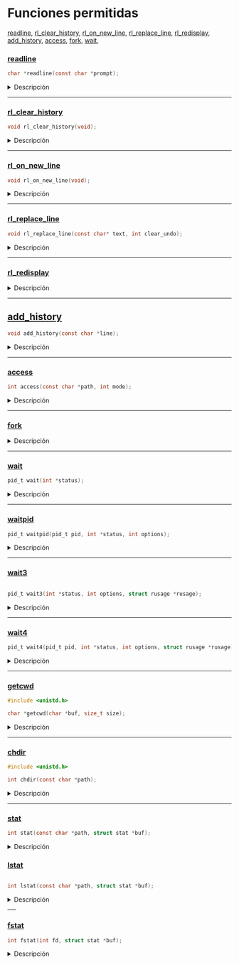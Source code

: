 # Funciones permitidas

[readline](#readline), [rl_clear_history](#rl_clear_history), [rl_on_new_line](#rl_on_new_line), [rl_replace_line](#rl_replace_line), [rl_redisplay](#rl_redisplay), [add_history](#add_history), [access](#access), [fork](#fork), [wait](#wait), 


### [readline](../funciones/permitidas/readline.c)

```c
char *readline(const char *prompt);
```

<details>
  <summary>Descripción</summary>

### [Instalar readline](./../funciones/permitidas/readline.md)

`readline()` esta incluida en la biblioteca `libreadline`, que proporcionan una funcionalidad avanzada para la lectura de líneas de entrada desde el usuario en la línea de comandos.


La función `readline()` lee una línea de entrada desde el usuario y la devuelve como un puntero a una cadena de caracteres dinámicamente asignada en memoria. La sintaxis de la función `readline()` es la siguiente:

- `prompt` es una cadena de caracteres que se muestra en la línea de comandos para indicar que se está esperando la entrada del usuario.

La función `readline()` devuelve un puntero a una cadena de caracteres que contiene la línea de entrada leída. El usuario debe liberar la memoria asignada a esta cadena utilizando la función `free()` cuando ya no se necesite.

</details>

___

### [rl_clear_history](../funciones/permitidas/rl_clear_history.c)

```c
void rl_clear_history(void);
```

<details>
  <summary>Descripción</summary>

La función `rl_clear_history` es una función de la biblioteca de línea de comandos `readline` en C, que se utiliza para borrar el historial de entrada. La función se define en el archivo de encabezado `readline/history.h`.

La función no toma argumentos y no devuelve ningún valor.

La función `rl_clear_history` borra todo el historial de entrada almacenado en la memoria por la biblioteca readline. El historial de entrada se almacena en un archivo oculto en el directorio de inicio del usuario, por lo que borrar el historial con esta función solo borra los datos de la memoria, no del archivo en sí.

Es importante tener en cuenta que la función `rl_clear_history` solo borra el historial de entrada que ha sido almacenado por la biblioteca readline. Si está utilizando otra biblioteca o un enfoque personalizado para manejar la entrada de la línea de comandos, es posible que deba implementar su propia función de limpieza de historial.

</details>

___


### [rl_on_new_line](../funciones/permitidas/rl_on_new_line.c)

```c
void rl_on_new_line(void);
```

<details>
  <summary>Descripción</summary>

La función `rl_on_new_line` es una función de la biblioteca `readline` en C, que se utiliza para notificar a la biblioteca que se ha llegado a una nueva línea en la entrada. La función se define en el archivo de encabezado `readline/readline.h`.

La función no toma argumentos y no devuelve ningún valor.

Cuando se llama a la función `rl_on_new_line`, la biblioteca `readline` procesa la línea actual de entrada y la agrega al historial. También restablece el estado de la línea de entrada a la configuración inicial para la siguiente entrada. Esta función debe llamarse siempre que se completa una línea de entrada y antes de leer una nueva línea de entrada.

</details>

___

### [rl_replace_line](../funciones/permitidas/rl_replace_line.c)

```c
void rl_replace_line(const char* text, int clear_undo);
```

<details>
  <summary>Descripción</summary>

	La función `rl_replace_line` es una función de la biblioteca `readline` en C, que se utiliza para reemplazar la línea actual de entrada con una nueva línea. La función se define en el archivo de encabezado `readline/readline.h`.

La función toma dos argumentos: 

1. `text` es un puntero a una cadena de caracteres que se utilizará para reemplazar la línea actual de entrada.
2. `clear_undo` es un valor booleano (0 o 1) que indica si se deben borrar los datos de deshacer (undo) de la línea actual de entrada antes de reemplazarla.

Cuando se llama a la función `rl_replace_line`, la biblioteca `readline` reemplaza la línea actual de entrada con la cadena de caracteres especificada en `text`. Si `clear_undo` es `1`, se borrarán los datos de deshacer (undo) de la línea actual de entrada. Si `clear_undo` es `0`, los datos de deshacer (undo) permanecerán intactos.

En este ejemplo, utilizamos un ciclo `while` para leer continuamente líneas de entrada utilizando la función `readline`. Después de procesar la entrada, llamamos a la función `rl_replace_line` para reemplazar la línea actual de entrada con una nueva línea que dice "Nueva línea". También especificamos que se deben borrar los datos de deshacer (undo) de la línea actual de entrada utilizando `1` como segundo argumento.

Luego llamamos a la función `rl_redisplay` para redibujar la nueva línea en la consola. Finalmente, liberamos la memoria utilizada por `readline` para la entrada utilizando la función `free`.

</details>

___

### [rl_redisplay](../funciones/permitidas/rl_redisplay.c)

<details>
  <summary>Descripción</summary>

  La función `rl_redisplay()` es parte de la biblioteca `readline` en C y se utiliza para redibujar la línea de entrada actual en la consola. Esto puede ser útil si necesitas actualizar la línea de entrada para que refleje un cambio en el estado del programa, por ejemplo, para mostrar un mensaje de error o para actualizar el prompt.

</details>

___

## [add_history](../funciones/permitidas/add_history.c)

```c
void add_history(const char *line);
```

<details>
  <summary>Descripción</summary>

`add_history` es una función de la biblioteca `readline` que se utiliza para agregar una línea de texto al historial de comandos. El historial de comandos es una lista de comandos previamente ingresados por el usuario, que se puede recuperar y reutilizar en la consola con el uso de teclas de flecha hacia arriba y hacia abajo. 

Donde `line` es un puntero a una cadena de caracteres que representa el comando a agregar al historial.

</details>

___

### [access](../funciones/permitidas/access.c)

```c
int access(const char *path, int mode);
```

<details>
  <summary>Descripción</summary>

se utiliza para verificar si se puede acceder a un archivo o si un archivo existe. La función devuelve un valor entero distinto de cero si se puede acceder al archivo o si el archivo existe, y devuelve cero si no se puede acceder al archivo o si el archivo no existe.

Donde `path` es un puntero a una cadena de caracteres que representa la ruta del archivo a verificar, y `mode` es un conjunto de indicadores que especifican los permisos de acceso a comprobar.

Los valores posibles de `mode` son los siguientes:

- `F_OK`: Verifica si el archivo existe.
- `R_OK`: Verifica si el archivo es legible.
- `W_OK`: Verifica si el archivo es escribible.
- `X_OK`: Verifica si el archivo es ejecutable.

</details>

___

### [fork](../funciones/permitidas/fork.c)

<details>
  <summary>Descripción</summary>

La función `fork()` se utiliza para crear un nuevo proceso a partir del proceso actual. El proceso que llama a `fork()` se conoce como proceso padre y el proceso recién creado se conoce como proceso hijo.

La función `fork()` devuelve un valor entero que representa el resultado de la llamada. Si el valor es negativo, significa que se produjo un error al crear el proceso hijo. Si el valor es cero, significa que la llamada a `fork()` se realizó correctamente en el proceso hijo. Si el valor es positivo, significa que la llamada a `fork()` se realizó correctamente en el proceso padre y el valor devuelto es el ID del proceso hijo.

</details>

___

### [wait](../funciones/permitidas/wait.c)

```c
pid_t wait(int *status);
```

<details>
  <summary>Descripción</summary>

La función `wait` en C es una llamada al sistema que suspende la ejecución del proceso actual hasta que uno de sus procesos hijos finaliza su ejecución. La función `wait` tiene la siguiente sintaxis:

Donde `status` es un puntero a una variable de tipo `int` que contiene información sobre el estado del proceso hijo que finalizó su ejecución.

A continuación, se presentan tres ejemplos que ilustran el uso de la función `wait` en C:

#### Ejemplo 1: Esperando a un proceso hijo

```c
#include <stdio.h>
#include <stdlib.h>
#include <unistd.h>
#include <sys/wait.h>

int main() {
    pid_t pid = fork();
    
    if (pid == 0) {
        // Este es el proceso hijo
        printf("Soy el proceso hijo\n");
        exit(0);
    } else if (pid > 0) {
        // Este es el proceso padre
        printf("Soy el proceso padre\n");
        wait(NULL);
        printf("El proceso hijo ha finalizado\n");
    } else {
        // Error al crear el proceso hijo
        perror("fork");
        exit(1);
    }
    
    return 0;
}
```

En este ejemplo, se crea un proceso hijo utilizando la función `fork`. El proceso hijo imprime un mensaje y sale de la ejecución utilizando la función `exit`. El proceso padre espera a que el proceso hijo finalice su ejecución utilizando la función `wait`. Una vez que el proceso hijo ha finalizado, el proceso padre imprime un mensaje indicando que el proceso hijo ha finalizado.

#### Ejemplo 2: Manejando el estado de salida del proceso hijo

```c
#include <stdio.h>
#include <stdlib.h>
#include <unistd.h>
#include <sys/wait.h>

int main() {
    pid_t pid = fork();
    int status;
    
    if (pid == 0) {
        // Este es el proceso hijo
        printf("Soy el proceso hijo\n");
        exit(1);
    } else if (pid > 0) {
        // Este es el proceso padre
        printf("Soy el proceso padre\n");
        wait(&status);
        if (WIFEXITED(status)) {
            printf("El proceso hijo ha finalizado con estado %d\n", WEXITSTATUS(status));
        } else {
            printf("El proceso hijo ha finalizado de manera anormal\n");
        }
    } else {
        // Error al crear el proceso hijo
        perror("fork");
        exit(1);
    }
    
    return 0;
}
```

En este ejemplo, se crea un proceso hijo utilizando la función `fork`. El proceso hijo imprime un mensaje y sale de la ejecución con un código de salida de 1 utilizando la función `exit`. El proceso padre espera a que el proceso hijo finalice su ejecución utilizando la función `wait` y obtiene información sobre el estado de salida del proceso hijo utilizando la macro `WIFEXITED`. Si el proceso hijo finalizó de manera normal, se imprime el estado de salida del proceso hijo utilizando la macro `WEXITSTATUS`. Si el proceso hijo finalizó de manera anormal, se imprime un mensaje indicando que el proceso hijo finalizó de manera anormal.

#### Ejemplo 3: Manejando señales del proceso hijo

```c
#include <stdio.h>
#include <stdlib.h>
#include <unistd.h>
#include <signal.h>
#include <sys/wait.h>

void handler(int sig) {
    printf("Se recibió la señal %d\n", sig);
}

int main() {
pid_t pid = fork();
if (pid == 0) {
    // Este es el proceso hijo
    printf("Soy el proceso hijo\n");
    sleep(2);
    printf("Proceso hijo terminando de manera anormal\n");
    raise(SIGTERM);
} else if (pid > 0) {
    // Este es el proceso padre
    printf("Soy el proceso padre\n");
    signal(SIGTERM, handler);
    wait(NULL);
    printf("El proceso hijo ha finalizado\n");
} else {
    // Error al crear el proceso hijo
    perror("fork");
    exit(1);
}
return 0;
}
```
Se crea un proceso hijo utilizando la función `fork`. Si `fork` devuelve 0, se está ejecutando en el proceso hijo, de lo contrario, se está ejecutando en el proceso padre. 

En el proceso hijo, se imprime un mensaje indicando que es el proceso hijo y se espera 2 segundos utilizando la función `sleep`. Luego, se imprime otro mensaje indicando que el proceso hijo está terminando de manera anormal y se envía una señal `SIGTERM` al proceso padre utilizando la función `raise`.

En el proceso padre, se establece un manejador de señal para la señal `SIGTERM` utilizando la función `signal`. Luego, se espera a que el proceso hijo finalice su ejecución utilizando la función `wait`. La función `wait` suspende la ejecución del proceso padre hasta que el proceso hijo haya terminado. Si se pasa NULL como argumento, no se devuelve ninguna información sobre el estado de salida del proceso hijo. Después de que el proceso hijo ha finalizado, se imprime un mensaje indicando que el proceso hijo ha finalizado.

En caso de que haya un error al crear el proceso hijo, se imprime un mensaje de error utilizando la función `perror` y se sale del programa utilizando la función `exit`.

Por último, se devuelve 0 para indicar que el programa ha finalizado correctamente.

</details>

___

### [waitpid](../funciones/permitidas/waitpid.c)

```c
pid_t waitpid(pid_t pid, int *status, int options);
```

<details>
  <summary>Descripción</summary>

  Se utiliza para suspender la ejecución de un proceso padre hasta que uno de sus procesos hijos termine su ejecución. Esta función permite esperar específicamente a un proceso hijo particular o a cualquier proceso hijo, según los parámetros que se le pasen.

- `pid`: El ID del proceso hijo que se desea esperar. Puede tener diferentes valores:
  - Si `pid` es igual a -1, `waitpid` espera a cualquier proceso hijo.
  - Si `pid` es igual a 0, `waitpid` espera a cualquier proceso hijo cuyo grupo de procesos sea igual al del proceso padre.
  - Si `pid` es mayor que 0, `waitpid` espera al proceso hijo con ese ID.

- `status`: Un puntero a una variable entera donde `waitpid` almacenará el estado de salida del proceso hijo. Puede ser `NULL` si no se necesita el estado de salida.

- `options`: Un entero que puede contener varias opciones que afectan el comportamiento de `waitpid`. Puede ser `0` para ninguna opción o utilizar la macro `WNOHANG` para realizar una espera no bloqueante.

**Ejemplo 1: Esperar a cualquier proceso hijo**

En este ejemplo, se utiliza `waitpid` para esperar a que cualquier proceso hijo finalice su ejecución:

```c
#include <sys/types.h>
#include <sys/wait.h>
#include <stdio.h>
#include <stdlib.h>
#include <unistd.h>

int main() {
    pid_t childPid;
    int status;

    childPid = fork();

    if (childPid == 0) {
        // Código del proceso hijo
        printf("Proceso hijo ejecutándose\n");
        sleep(2);
        exit(0);
    } else if (childPid > 0) {
        // Código del proceso padre
        printf("Proceso padre esperando a que el hijo termine\n");
        waitpid(-1, &status, 0);
        printf("Proceso hijo terminado\n");
    } else {
        perror("Error al crear el proceso hijo");
        exit(1);
    }

    return 0;
}
```

</details>

___

### [wait3](../funciones/permitidas/wait3.c)


```c

pid_t wait3(int *status, int options, struct rusage *rusage);
```

<details>
  <summary>Descripción</summary>

 Se utiliza para suspender la ejecución de un proceso padre hasta que uno de sus procesos hijos termine su ejecución y obtener información detallada sobre su estado de salida. Esta función es similar a `waitpid`, pero proporciona más información sobre el estado de salida del proceso hijo.

- `status`: Un puntero a una variable entera donde `wait3` almacenará el estado de salida del proceso hijo. Puede ser `NULL` si no se necesita el estado de salida.

- `options`: Un entero que puede contener varias opciones que afectan el comportamiento de `wait3`. Puede ser `0` para ninguna opción o utilizar la macro `WNOHANG` para realizar una espera no bloqueante.

- `rusage`: Un puntero a una estructura `rusage` donde `wait3` almacenará información detallada sobre el uso de recursos del proceso hijo, como tiempo de CPU, uso de memoria, etc. Puede ser `NULL` si no se necesita esta información.

A continuación, se presentan dos ejemplos de código para ilustrar el uso de la función `wait3`:

**Ejemplo 1: Esperar a cualquier proceso hijo y obtener información de uso de recursos**

En este ejemplo, se utiliza `wait3` para esperar a que cualquier proceso hijo finalice su ejecución y obtener información detallada sobre su uso de recursos:

```c
#include <sys/types.h>
#include <sys/wait.h>
#include <stdio.h>
#include <stdlib.h>
#include <unistd.h>
#include <sys/resource.h>

int main() {
    pid_t childPid;
    int status;
    struct rusage usage;

    childPid = fork();

    if (childPid == 0) {
        // Código del proceso hijo
        printf("Proceso hijo ejecutándose\n");
        sleep(2);
        exit(0);
    } else if (childPid > 0) {
        // Código del proceso padre
        printf("Proceso padre esperando a que el hijo termine\n");
        wait3(&status, 0, &usage);
        printf("Proceso hijo terminado\n");
        printf("Uso de recursos del hijo: Tiempo de CPU = %ld segundos, Memoria = %ld KB\n",
               usage.ru_utime.tv_sec, usage.ru_maxrss);
    } else {
        perror("Error al crear el proceso hijo");
        exit(1);
    }

    return 0;
}
```

En este ejemplo, el proceso padre crea un proceso hijo utilizando `fork`. El proceso hijo imprime un mensaje y luego se suspende durante 2 segundos usando `sleep` antes de salir con `exit(0)`. Mientras tanto, el proceso padre llama a `wait3` para esperar a que el proceso hijo termine y obtener información detallada sobre su uso de recursos. El estado de salida del proceso hijo se almacena en la variable `status`, y la información de uso de recursos se almacena en la estructura `usage`. Después de que el proceso hijo termina, el proceso padre imprime un mensaje indicando que el proceso hijo ha terminado, junto con la información de uso de recursos obtenida.

</details>

___

### [wait4](../funciones/permitidas/wait4.c)

```c
pid_t wait4(pid_t pid, int *status, int options, struct rusage *rusage);
```

<details>
  <summary>Descripción</summary>

La función `wait4` en C se utiliza para esperar a un proceso hijo específico o a cualquier proceso hijo, y permite obtener estadísticas de utilización de recursos y proporcionar opciones adicionales. Aquí tienes la sintaxis de la función `wait4`:

- `pid`: El ID del proceso hijo al que se desea esperar. Puede tener diferentes valores:
  - Si `pid` es igual a -1, `wait4` espera a cualquier proceso hijo.
  - Si `pid` es igual a 0, `wait4` espera a cualquier proceso hijo cuyo grupo de procesos sea igual al del proceso padre.
  - Si `pid` es mayor que 0, `wait4` espera al proceso hijo con ese ID.

- `status`: Un puntero a una variable entera donde `wait4` almacenará el estado de salida del proceso hijo. Puede ser `NULL` si no se necesita el estado de salida.

- `options`: Un entero que puede contener varias opciones que afectan el comportamiento de `wait4`. Puede ser `0` para ninguna opción o utilizar macros como `WNOHANG` para realizar una espera no bloqueante o `WUNTRACED` para esperar por procesos detenidos.

- `rusage`: Un puntero a una estructura `rusage` donde `wait4` almacenará información detallada sobre la utilización de recursos del proceso hijo, como tiempo de CPU, uso de memoria, etc. Puede ser `NULL` si no se necesita esta información.

Aquí tienes dos ejemplos de código para ilustrar el uso de la función `wait4`:

**Ejemplo 1: Esperar a cualquier proceso hijo y obtener información de utilización de recursos**

En este ejemplo, utilizamos `wait4` para esperar a que cualquier proceso hijo termine su ejecución y obtener información detallada sobre su utilización de recursos:

```c
#include <sys/types.h>
#include <sys/wait.h>
#include <stdio.h>
#include <stdlib.h>
#include <unistd.h>
#include <sys/resource.h>

int main() {
    pid_t childPid;
    int status;
    struct rusage usage;

    childPid = fork();

    if (childPid == 0) {
        // Código del proceso hijo
        printf("Proceso hijo ejecutándose\n");
        sleep(2);
        exit(0);
    } else if (childPid > 0) {
        // Código del proceso padre
        printf("Proceso padre esperando a que el hijo termine\n");
        wait4(-1, &status, 0, &usage);
        printf("Proceso hijo terminado\n");
        printf("Uso de recursos del hijo: Tiempo de CPU = %ld segundos, Memoria = %ld KB\n",
               usage.ru_utime.tv_sec, usage.ru_maxrss);
    } else {
        perror("Error al crear el proceso hijo");
        exit(1);
    }

    return 0
}

```

</details>

___

### [getcwd](../funciones/permitidas/getcwd.c)

```c
#include <unistd.h>

char *getcwd(char *buf, size_t size);
```

<details>
  <summary>Descripción</summary>

La función `getcwd` en C se utiliza para obtener el directorio de trabajo actual (Current Working Directory, CWD). Permite obtener la ruta absoluta del directorio en el que se encuentra actualmente el programa en ejecución.

- `buf`: Un puntero a un búfer de caracteres donde se almacenará el directorio de trabajo actual. Puede ser `NULL` para que la función asigne automáticamente un búfer.

- `size`: El tamaño del búfer especificado en `buf`.

La función `getcwd` devuelve un puntero a la cadena de caracteres que contiene el directorio de trabajo actual en caso de éxito, o `NULL` en caso de error.


**Ejemplo 1: Obtener el directorio de trabajo actual y mostrarlo por pantalla**

```c
#include <unistd.h>
#include <stdio.h>

int main() {
    char cwd[256];

    if (getcwd(cwd, sizeof(cwd)) != NULL) {
        printf("Directorio de trabajo actual: %s\n", cwd);
    } else {
        perror("Error al obtener el directorio de trabajo actual");
        return 1;
    }

    return 0;
}
```

En este ejemplo, utilizamos `getcwd` para obtener el directorio de trabajo actual y lo almacenamos en el búfer `cwd`. Luego, imprimimos el directorio de trabajo actual por pantalla. Si la función `getcwd` falla, se imprime un mensaje de error utilizando `perror`.

**Ejemplo 2: Cambiar de directorio y obtener el nuevo directorio de trabajo actual**

```c
#include <unistd.h>
#include <stdio.h>

int main() {
    char cwd[256];

    if (chdir("/tmp") == 0) {
        if (getcwd(cwd, sizeof(cwd)) != NULL) {
            printf("Nuevo directorio de trabajo actual: %s\n", cwd);
        } else {
            perror("Error al obtener el directorio de trabajo actual");
            return 1;
        }
    } else {
        perror("Error al cambiar de directorio");
        return 1;
    }

    return 0;
}
```

En este ejemplo, utilizamos `chdir` para cambiar al directorio "/tmp". Luego, utilizamos `getcwd` para obtener el nuevo directorio de trabajo actual y lo almacenamos en el búfer `cwd`. Finalmente, imprimimos el nuevo directorio de trabajo actual por pantalla. Si alguna de las funciones `chdir` o `getcwd` falla, se imprime un mensaje de error utilizando `perror`.

</details>

___

### [chdir](../funciones/permitidas/chdir.c)

```c
#include <unistd.h>

int chdir(const char *path);
```

<details>
  <summary>Descripción</summary>

  La función `chdir` en C se utiliza para cambiar el directorio de trabajo actual (Current Working Directory, CWD) a un directorio especificado. Permite cambiar el directorio en el que se encuentra el programa en ejecución.

- `path`: Una cadena de caracteres que especifica la ruta del directorio al que se desea cambiar. Puede ser una ruta absoluta o relativa.

La función `chdir` devuelve 0 en caso de éxito, indicando que el cambio de directorio se realizó correctamente, o -1 en caso de error.

**Ejemplo 1: Cambiar al directorio "/tmp"**

```c
#include <unistd.h>
#include <stdio.h>

int main() {
    if (chdir("/tmp") == 0) {
        printf("Directorio cambiado correctamente\n");
    } else {
        perror("Error al cambiar el directorio");
        return 1;
    }

    return 0;
}
```

En este ejemplo, utilizamos `chdir` para cambiar al directorio "/tmp". Si el cambio de directorio se realiza correctamente, se imprime un mensaje de éxito por pantalla. Si `chdir` falla, se imprime un mensaje de error utilizando `perror`.

**Ejemplo 2: Cambiar al directorio especificado por el usuario**

```c
#include <unistd.h>
#include <stdio.h>

int main() {
    char path[256];

    printf("Ingrese el directorio al que desea cambiar: ");
    scanf("%s", path);

    if (chdir(path) == 0) {
        printf("Directorio cambiado correctamente\n");
    } else {
        perror("Error al cambiar el directorio");
        return 1;
    }

    return 0;
}
```

En este ejemplo, solicitamos al usuario que ingrese el directorio al que desea cambiar. Almacenamos la entrada del usuario en el búfer `path` y luego utilizamos `chdir` para cambiar al directorio especificado. Si el cambio de directorio se realiza correctamente, se imprime un mensaje de éxito por pantalla. Si `chdir` falla, se imprime un mensaje de error utilizando `perror`.

</details>

___

### [stat](../funciones/permitidas/stat.c)

```c
int stat(const char *path, struct stat *buf);
```

<details>
  <summary>Descripción</summary>

  La función `stat` en C se utiliza para obtener información sobre un archivo o directorio específico. Permite obtener detalles como los permisos, tamaño, tipo de archivo, información de tiempo, etc.

- `path`: Una cadena de caracteres que especifica la ruta del archivo o directorio sobre el cual se desea obtener información.

- `buf`: Un puntero a una estructura `stat` donde se almacenarán los detalles del archivo o directorio.

La función `stat` devuelve 0 en caso de éxito, indicando que se pudo obtener la información correctamente, o -1 en caso de error.

**Ejemplo 1: Obtener información de un archivo existente**

```c
#include <stdio.h>
#include <sys/stat.h>
#include <sys/types.h>
#include <time.h>
#include <unistd.h>

int	main(void)
{
	const char	*path;
	struct stat	fileStat;

	path = "archivo.txt";
	if (stat(path, &fileStat) == 0)
	{
		printf("Información del archivo:\n");
		printf("Tamaño: %lld bytes\n", fileStat.st_size);
		printf("Permisos: %o\n", fileStat.st_mode & 0777);
		printf("Último acceso: %s", ctime(&fileStat.st_atime));
		printf("Última modificación: %s", ctime(&fileStat.st_mtime));
		printf("Último cambio de estado: %s", ctime(&fileStat.st_ctime));
	}
	else
	{
		perror("Error al obtener información del archivo");
		return (1);
	}
	return (0);
}
```

En este ejemplo, utilizamos `stat` para obtener información del archivo "archivo.txt". Si la función `stat` se ejecuta correctamente, imprimimos detalles como el tamaño, los permisos y las fechas de último acceso, modificación y cambio de estado del archivo utilizando la estructura `stat` y las funciones de la biblioteca estándar.

**Ejemplo 2: Verificar la existencia de un directorio**

```c
#include <sys/types.h>
#include <sys/stat.h>
#include <unistd.h>
#include <stdio.h>

int main() {
    const char *path = "directorio";
    struct stat dirStat;

    if (stat(path, &dirStat) == 0) {
        if (S_ISDIR(dirStat.st_mode)) {
            printf("El directorio existe\n");
        } else {
            printf("El directorio no existe\n");
        }
    } else {
        perror("Error al obtener información del directorio");
        return 1;
    }

    return 0;
}
```

En este ejemplo, utilizamos `stat` para obtener información del directorio "directorio". Si la función `stat` se ejecuta correctamente, verificamos si el archivo es un directorio utilizando la macro `S_ISDIR` y la información de permisos de la estructura `stat`. Luego, imprimimos un mensaje indicando si el directorio existe o no.

</details>

### [lstat](../funciones/permitidas/lstat.c)

```c

int lstat(const char *path, struct stat *buf);
```

<details>
  <summary>Descripción</summary>

La función `lstat` en C se utiliza para obtener información sobre un archivo o enlace simbólico específico, sin seguir el enlace simbólico para obtener información sobre el archivo al que apunta.

- `path`: Una cadena de caracteres que especifica la ruta del archivo o enlace simbólico sobre el cual se desea obtener información.

- `buf`: Un puntero a una estructura `stat` donde se almacenarán los detalles del archivo o enlace simbólico.

La función `lstat` devuelve 0 en caso de éxito, indicando que se pudo obtener la información correctamente, o -1 en caso de error.


**Ejemplo 1: Obtener información de un archivo regular**

```c
#include <sys/types.h>
#include <sys/stat.h>
#include <stdio.h>

int main() {
    const char *path = "archivo.txt";
    struct stat fileStat;

    if (lstat(path, &fileStat) == 0) {
        if (S_ISREG(fileStat.st_mode)) {
            printf("El archivo es un archivo regular\n");
            printf("Tamaño: %lld bytes\n", fileStat.st_size);
            printf("Permisos: %o\n", fileStat.st_mode & 0777);
        } else {
            printf("El archivo no es un archivo regular\n");
        }
    } else {
        perror("Error al obtener información del archivo");
        return 1;
    }

    return 0;
}
```

En este ejemplo, utilizamos `lstat` para obtener información del archivo regular "archivo.txt". Si la función `lstat` se ejecuta correctamente, verificamos si el archivo es un archivo regular utilizando la macro `S_ISREG` y la información de permisos de la estructura `stat`. Si es un archivo regular, imprimimos detalles como el tamaño y los permisos del archivo.

**Ejemplo 2: Obtener información de un enlace simbólico**

```c
#include <sys/types.h>
#include <sys/stat.h>
#include <stdio.h>

int main() {
    const char *path = "enlace_simbolico";
    struct stat fileStat;

    if (lstat(path, &fileStat) == 0) {
        if (S_ISLNK(fileStat.st_mode)) {
            printf("El archivo es un enlace simbólico\n");
            printf("Tamaño: %ld bytes\n", fileStat.st_size);
        } else {
            printf("El archivo no es un enlace simbólico\n");
        }
    } else {
        perror("Error al obtener información del enlace simbólico");
        return 1;
    }

    return 0;
}
```

En este ejemplo, utilizamos `lstat` para obtener información del enlace simbólico "enlace_simbolico". Si la función `lstat` se ejecuta correctamente, verificamos si el archivo es un enlace simbólico utilizando la macro `S_ISLNK` y la información de permisos de la estructura `stat`. Si es un enlace simbólico, imprimimos el tamaño del enlace simbólico.

</details>
___

### [fstat](../funciones/permitidas/fstat.c)

```c
int fstat(int fd, struct stat *buf);
```

<details>
  <summary>Descripción</summary>

La función `fstat` en C se utiliza para obtener información sobre un descriptor de archivo específico, proporcionando detalles sobre el archivo asociado al descriptor.

- `fd`: El descriptor de archivo del cual se desea obtener información.

- `buf`: Un puntero a una estructura `stat` donde se almacenarán los detalles del archivo asociado al descriptor.

La función `fstat` devuelve 0 en caso de éxito, indicando que se pudo obtener la información correctamente, o -1 en caso de error.

**Ejemplo 1: Obtener información de un archivo abierto**

```c
#include <sys/types.h>
#include <sys/stat.h>
#include <unistd.h>
#include <fcntl.h>
#include <stdio.h>

int main() {
    int fd = open("archivo.txt", O_RDONLY);
    if (fd == -1) {
        perror("Error al abrir el archivo");
        return 1;
    }

    struct stat fileStat;
    if (fstat(fd, &fileStat) == 0) {
        if (S_ISREG(fileStat.st_mode)) {
            printf("El archivo es un archivo regular\n");
            printf("Tamaño: %ld bytes\n", fileStat.st_size);
            printf("Permisos: %o\n", fileStat.st_mode & 0777);
        } else {
            printf("El archivo no es un archivo regular\n");
        }
    } else {
        perror("Error al obtener información del archivo");
        return 1;
    }

    close(fd);

    return 0;
}
```

En este ejemplo, abrimos el archivo "archivo.txt" utilizando la función `open` y obtenemos un descriptor de archivo `fd`. Luego, utilizamos `fstat` para obtener información del archivo asociado al descriptor. Si la función `fstat` se ejecuta correctamente, verificamos si el archivo es un archivo regular utilizando la macro `S_ISREG` y la información de permisos de la estructura `stat`. Si es un archivo regular, imprimimos detalles como el tamaño y los permisos del archivo.

**Ejemplo 2: Obtener información de la entrada estándar**

```c
#include <sys/types.h>
#include <sys/stat.h>
#include <unistd.h>
#include <stdio.h>

int main() {
    struct stat fileStat;
    if (fstat(STDIN_FILENO, &fileStat) == 0) {
        if (S_ISCHR(fileStat.st_mode)) {
            printf("El descriptor de archivo se refiere a una terminal\n");
        } else {
            printf("El descriptor de archivo no se refiere a una terminal\n");
        }
    } else {
        perror("Error al obtener información del descriptor de archivo");
        return 1;
    }

    return 0;
}
```

En este ejemplo, utilizamos `fstat` para obtener información del descriptor de archivo `STDIN_FILENO`, que representa la entrada estándar. Si la función `fstat` se ejecuta correctamente, verificamos si el descriptor de archivo se refiere a una terminal utilizando la macro `S_ISCHR` y la información de permisos de la estructura `stat`. Si es una terminal, imprimimos un mensaje indicando que el descriptor de archivo se refiere a una terminal.

</details>